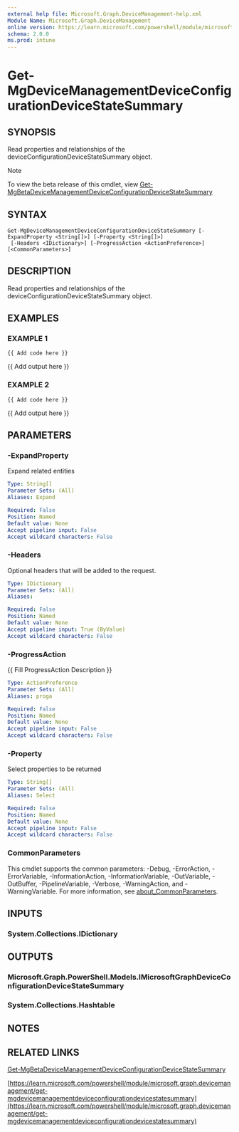 ```yaml
---
external help file: Microsoft.Graph.DeviceManagement-help.xml
Module Name: Microsoft.Graph.DeviceManagement
online version: https://learn.microsoft.com/powershell/module/microsoft.graph.devicemanagement/get-mgdevicemanagementdeviceconfigurationdevicestatesummary
schema: 2.0.0
ms.prod: intune
---
```


# Get-MgDeviceManagementDeviceConfigurationDeviceStateSummary

## SYNOPSIS
Read properties and relationships of the deviceConfigurationDeviceStateSummary object.

> [!NOTE]
> To view the beta release of this cmdlet, view [Get-MgBetaDeviceManagementDeviceConfigurationDeviceStateSummary](/powershell/module/Microsoft.Graph.Beta.DeviceManagement/Get-MgBetaDeviceManagementDeviceConfigurationDeviceStateSummary?view=graph-powershell-beta)

## SYNTAX

```
Get-MgDeviceManagementDeviceConfigurationDeviceStateSummary [-ExpandProperty <String[]>] [-Property <String[]>]
 [-Headers <IDictionary>] [-ProgressAction <ActionPreference>] [<CommonParameters>]
```

## DESCRIPTION
Read properties and relationships of the deviceConfigurationDeviceStateSummary object.

## EXAMPLES

### EXAMPLE 1
```
{{ Add code here }}
```

{{ Add output here }}

### EXAMPLE 2
```
{{ Add code here }}
```

{{ Add output here }}

## PARAMETERS

### -ExpandProperty
Expand related entities

```yaml
Type: String[]
Parameter Sets: (All)
Aliases: Expand

Required: False
Position: Named
Default value: None
Accept pipeline input: False
Accept wildcard characters: False
```

### -Headers
Optional headers that will be added to the request.

```yaml
Type: IDictionary
Parameter Sets: (All)
Aliases:

Required: False
Position: Named
Default value: None
Accept pipeline input: True (ByValue)
Accept wildcard characters: False
```

### -ProgressAction
{{ Fill ProgressAction Description }}

```yaml
Type: ActionPreference
Parameter Sets: (All)
Aliases: proga

Required: False
Position: Named
Default value: None
Accept pipeline input: False
Accept wildcard characters: False
```

### -Property
Select properties to be returned

```yaml
Type: String[]
Parameter Sets: (All)
Aliases: Select

Required: False
Position: Named
Default value: None
Accept pipeline input: False
Accept wildcard characters: False
```

### CommonParameters
This cmdlet supports the common parameters: -Debug, -ErrorAction, -ErrorVariable, -InformationAction, -InformationVariable, -OutVariable, -OutBuffer, -PipelineVariable, -Verbose, -WarningAction, and -WarningVariable. For more information, see [about_CommonParameters](http://go.microsoft.com/fwlink/?LinkID=113216).

## INPUTS

### System.Collections.IDictionary
## OUTPUTS

### Microsoft.Graph.PowerShell.Models.IMicrosoftGraphDeviceConfigurationDeviceStateSummary
### System.Collections.Hashtable
## NOTES

## RELATED LINKS
[Get-MgBetaDeviceManagementDeviceConfigurationDeviceStateSummary](/powershell/module/Microsoft.Graph.Beta.DeviceManagement/Get-MgBetaDeviceManagementDeviceConfigurationDeviceStateSummary?view=graph-powershell-beta)

[https://learn.microsoft.com/powershell/module/microsoft.graph.devicemanagement/get-mgdevicemanagementdeviceconfigurationdevicestatesummary](https://learn.microsoft.com/powershell/module/microsoft.graph.devicemanagement/get-mgdevicemanagementdeviceconfigurationdevicestatesummary)




